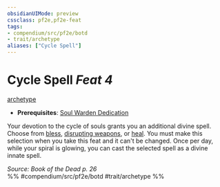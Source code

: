 ```yaml
---
obsidianUIMode: preview
cssclass: pf2e,pf2e-feat
tags:
- compendium/src/pf2e/botd
- trait/archetype
aliases: ["Cycle Spell"]
---
```

# Cycle Spell  *Feat 4*  
[archetype](../../rules/traits/archetype.md)  

- **Prerequisites**: [Soul Warden Dedication](soul-warden-dedication-botd.md)

Your devotion to the cycle of souls grants you an additional divine spell. Choose from [bless](../spells/bless.md), [disrupting weapons](../spells/disrupting-weapons.md), or [heal](../spells/heal.md). You must make this selection when you take this feat and it can't be changed. Once per day, while your spiral is glowing, you can cast the selected spell as a divine innate spell.

*Source: Book of the Dead p. 26*  
%% #compendium/src/pf2e/botd #trait/archetype %%